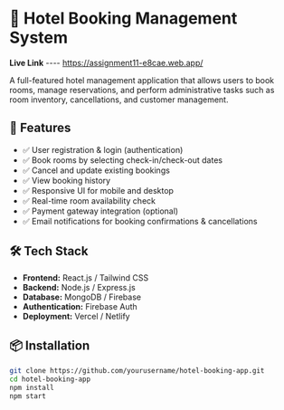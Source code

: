 # 🏨 Hotel Booking Management System

**Live Link** ---- https://assignment11-e8cae.web.app/

A full-featured hotel management application that allows users to book rooms, manage reservations, and perform administrative tasks such as room inventory, cancellations, and customer management.

## 🚀 Features

- ✅ User registration & login (authentication)
- ✅ Book rooms by selecting check-in/check-out dates
- ✅ Cancel and update existing bookings
- ✅ View booking history
- ✅ Responsive UI for mobile and desktop
- ✅ Real-time room availability check
- ✅ Payment gateway integration (optional)
- ✅ Email notifications for booking confirmations & cancellations

## 🛠️ Tech Stack

- **Frontend:** React.js / Tailwind CSS
- **Backend:** Node.js / Express.js
- **Database:** MongoDB / Firebase 
- **Authentication:**  Firebase Auth
- **Deployment:** Vercel / Netlify 

## 📦 Installation

```bash
git clone https://github.com/yourusername/hotel-booking-app.git
cd hotel-booking-app
npm install
npm start

